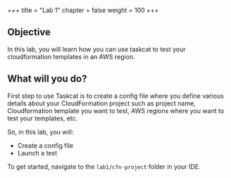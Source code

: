 +++
title = "Lab 1"
chapter = false
weight = 100
+++


## Objective

In this lab, you will learn how you can use taskcat to test your cloudformation templates in an AWS region.

## What will you do?

First step to use Taskcat is to create a config file where you define various details about your CloudFormation project such as project name, Cloudformation template you want to test, AWS regions where you want to test your templates, etc.

So, in this lab, you will:

- Create a config file
- Launch a test

To get started, navigate to the `lab1/cfn-project` folder in your IDE.

